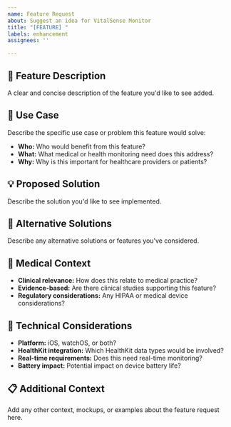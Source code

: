 ```yaml
---
name: Feature Request
about: Suggest an idea for VitalSense Monitor
title: "[FEATURE] "
labels: enhancement
assignees: ''

---
```


## 🚀 **Feature Description**

A clear and concise description of the feature you'd like to see added.

## 🎯 **Use Case**

Describe the specific use case or problem this feature would solve:

- **Who:** Who would benefit from this feature?
- **What:** What medical or health monitoring need does this address?
- **Why:** Why is this important for healthcare providers or patients?

## 💡 **Proposed Solution**

Describe the solution you'd like to see implemented.

## 🔄 **Alternative Solutions**

Describe any alternative solutions or features you've considered.

## 🏥 **Medical Context**

- **Clinical relevance:** How does this relate to medical practice?
- **Evidence-based:** Are there clinical studies supporting this feature?
- **Regulatory considerations:** Any HIPAA or medical device considerations?

## 📱 **Technical Considerations**

- **Platform:** iOS, watchOS, or both?
- **HealthKit integration:** Which HealthKit data types would be involved?
- **Real-time requirements:** Does this need real-time monitoring?
- **Battery impact:** Potential impact on device battery life?

## 📋 **Additional Context**

Add any other context, mockups, or examples about the feature request here.
